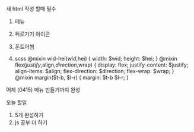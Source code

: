 
새 html 작성 할때 필수
1. 메뉴
<div id="menu-bar">
      <div id="sub-menu">
        <a href="#">
          <i class="fa-solid fa-user fa-2x"></i>
        </a>
        <a href="#">
          <i class="fa-solid fa-golf-ball-tee fa-2x"></i>
        </a>
        <a href="#">
          <i class="fa-solid fa-calendar-check fa-2x"></i>
        </a>
        <a href="#">
          <i class="fa-solid fa-comment-dots fa-2x"></i>
        </a>
        <a href="#">
          <i class="fa-solid fa-exclamation fa-2x"></i>
        </a>
        <a href="#">
          <i class="fa-solid fa-comments fa-2x"></i>
        </a>
      </div>
      <div id="menu-box">
        <i class="fa-solid fa-plus fa-2x"></i>
      </div>
</div>

2. 뒤로가기 아이콘
<section id="icon-box">
      <a href="./index.html">
        <i class="fa-solid fa-arrow-left fa-2x"></i>
      </a>
</section>

3. 폰트어썸
<script src="https://kit.fontawesome.com/d00def0550.js" crossorigin="anonymous"></script>

4. scss 
@mixin wid-hei($wid,$hei) {
  width: $wid;
  height: $hei;
}
@mixin flex($justify,$align,$direction,$wrap) {
  display: flex;
  justify-content: $justify;
  align-items: $align;
  flex-direction: $direction;
  flex-wrap: $wrap;
}
@mixin margin($t-b, $l-r) {
  margin: $t-b $l-r;
}

어제 (0415) 메뉴 만들기까지 완성

오늘 할일
1. 5개 완성하기
2. js 공부 더 하기
